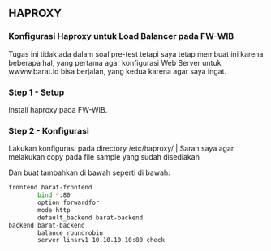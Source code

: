 ## HAPROXY
### Konfigurasi Haproxy untuk Load Balancer pada FW-WIB
Tugas ini tidak ada dalam soal pre-test tetapi saya tetap membuat ini karena beberapa hal, yang pertama agar konfigurasi Web Server untuk wwww.barat.id bisa berjalan, yang kedua karena agar saya ingat.
### Step 1 - Setup
Install haproxy pada FW-WIB.
### Step 2 - Konfigurasi
Lakukan konfigurasi pada directory /etc/haproxy/ | Saran saya agar melakukan copy pada file sample yang sudah disediakan

Dan buat tambahkan di bawah seperti di bawah:
```bash
frontend barat-frontend
        bind *:80
        option forwardfor
        mode http
        default_backend barat-backend
backend barat-backend
        balance roundrobin
        server linsrv1 10.10.10.10:80 check
```
